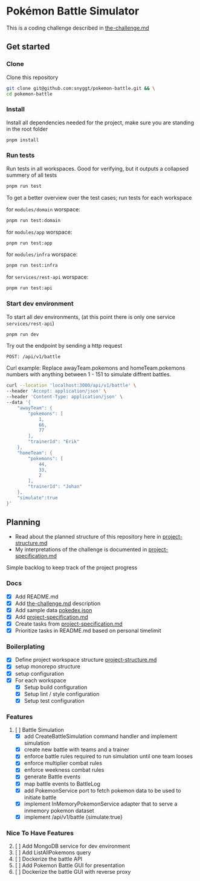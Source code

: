 # Pokémon Battle Simulator

This is a coding challenge described in [the-challenge.md](/docs/the-challenge.md)

## Get started

### Clone

Clone this repository

```bash
git clone git@github.com:snyggt/pokemon-battle.git && \
cd pokemon-battle
```

### Install

Install all dependencies needed for the project, make sure you are standing in the root folder

```bash
pnpm install
```

### Run tests

Run tests in all workspaces. Good for verifying, but it outputs a collapsed summery of all tests

```bash
pnpm run test
```

To get a better overview over the test cases; run tests for each workspace

for `modules/domain` worspace:

```bash
pnpm run test:domain
```

for `modules/app` worspace:

```bash
pnpm run test:app
```

for `modules/infra` worspace:

```bash
pnpm run test:infra
```

for `services/rest-api` worspace:

```bash
pnpm run test:api
```

### Start dev environment

To start all dev environments, (at this point there is only one service `services/rest-api`)

```bash
pnpm run dev
```

Try out the endpoint by sending a http request

`POST: /api/v1/battle`

Curl example:
Replace awayTeam.pokemons and homeTeam.pokemons numbers with anything between 1 - 151 to simulate diffrent battles.

```bash
curl --location 'localhost:3000/api/v1/battle' \
--header 'Accept: application/json' \
--header 'Content-Type: application/json' \
--data '{
    "awayTeam": {
        "pokemons": [
            1,
            66,
            77
        ],
        "trainerId": "Erik"
    },
    "homeTeam": {
        "pokemons": [
            44,
            33,
            2
        ],
        "trainerId": "Johan"
    },
    "simulate":true
}'
```

## Planning

- Read about the planned structure of this repository here in [project-structure.md](/docs/project-structure.md)
- My interpretations of the challenge is documented in [project-specification.md](/docs/project-specification.md)

Simple backlog to keep track of the project progress

### Docs

- [x] Add README.md
- [x] Add [the-challenge.md](/docs/the-challenge.md) description
- [x] Add sample data [pokedex.json](/docs/sample-data/pokedex.json)
- [x] Add [project-specification.md](/docs/project-specification.md)
- [x] Create tasks from [project-specification.md](/docs/project-specification.md)
- [x] Prioritize tasks in README.md based on personal timelimit

### Boilerplating

- [x] Define project workspace structure [project-structure.md](/docs/project-structure.md)
- [x] setup monorepo structure
- [x] setup configuration
- [x] For each workspace
  - [x] Setup build configuration
  - [x] Setup lint / style configuration
  - [x] Setup test configuration

### Features

1. [ ] Battle Simulation
   - [x] add CreateBattleSimulation command handler and implement simulation
   - [x] create new battle with teams and a trainer
   - [x] enforce battle rules required to run simulation until one team looses
   - [x] enforce multiplier combat rules
   - [x] enforce weekness combat rules
   - [x] generate Battle events
   - [x] map battle events to BattleLog
   - [x] add PokemonService port to fetch pokemon data to be used to initiate battle
   - [x] implement InMemoryPokemonService adapter that to serve a inmemory pokemon dataset
   - [x] implement /api/v1/battle {simulate:true}

### Nice To Have Features

2. [ ] Add MongoDB service for dev environment
3. [ ] Add ListAllPokemons query
4. [ ] Dockerize the battle API
5. [ ] Add Pokemon Battle GUI for presentation
6. [ ] Dockerize the battle GUI with reverse proxy
